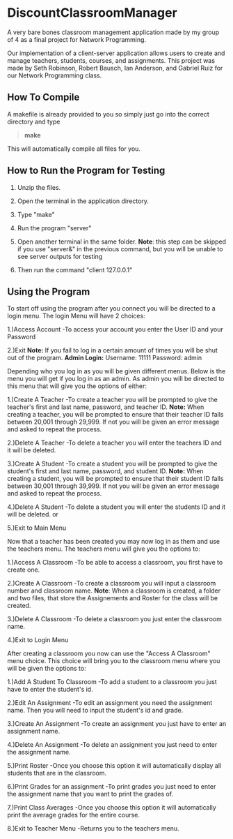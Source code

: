 # DiscountClassroomManager
A very bare bones classroom management application made by my group of 4 as a final project for Network Programming. 


Our implementation of a client-server application allows users to create and manage teachers, students, courses, and assignments. This project was made by Seth Robinson, Robert Bausch, Ian Anderson, and Gabriel Ruiz for our Network Programming class. 


## How To Compile

A makefile is already provided to you so simply just go into the correct directory and type
> ****make****

This will automatically compile all files for you.


## How to Run the Program for Testing

1. Unzip the files.

2. Open the terminal in the application directory.

3. Type "make"

4. Run the program "server"

5. Open another terminal in the same folder.
**Note**: this step can be skipped if you use "server&" in the previous command, but you will be unable to see server outputs for testing 

6. Then run the command "client 127.0.0.1"


## Using the Program

To start off using the program after you connect you will be directed to a login menu.
The login Menu will have 2 choices:

1.)Access Account
	-To access your account you enter the User ID and your Password

2.)Exit
**Note:** If you fail to log in a certain amount of times you will be shut out of the program.
**Admin Login:** Username: 11111 Password: admin

Depending who you log in as you will be given different menus.
Below is the menu you will get if you log in as an admin.
As admin you will be directed to this menu that will give you the options of either:

1.)Create A Teacher
	-To create a teacher you will be prompted to give the teacher's first and last name, password, and teacher ID.
**Note:** When creating a teacher, you will be prompted to ensure that their teacher ID falls between 20,001 through 29,999. If not you will be given an error message and asked to repeat the process.

2.)Delete A Teacher
	-To delete a teacher you will enter the teachers ID and it will be deleted.

3.)Create A Student
	-To create a student you will be prompted to give the student's first and last name, password, and student ID.
**Note:** When creating a student, you will be prompted to ensure that their student ID falls between 30,001 through 39,999. If not you will be given an error message and asked to repeat the process.

4.)Delete A Student
	-To delete a student you will enter the students ID and it will be deleted.
or

5.)Exit to Main Menu

Now that a teacher has been created you may now log in as them and use the teachers menu.
The teachers menu will give you the options to:

1.)Access A Classroom
	-To be able to access a classroom, you first have to create one. 

2.)Create A Classroom
	-To create a classroom you will input a classroom number and classroom name.
**Note**: When a classroom is created, a folder and two files, that store the Assignements and Roster for the class will be created. 

3.)Delete A Classroom
	-To delete a classroom you just enter the classroom name.

4.)Exit to Login Menu

After creating a classroom you now can use the  "Access A Classroom"  menu choice.
This choice will bring you to the classroom menu where you will be given the options to:

1.)Add A Student To Classroom
	-To add a student to a classroom you just have to enter the student's id.

2.)Edit An Assignment
	-To edit an assignment you need the assignment name. Then you will need to input the student's id and grade.

3.)Create An Assignment
	-To create an assignment you just have to enter an assignment name.

4.)Delete An Assignment
	-To delete an assignment you just need to enter the assignment name.

5.)Print Roster
	-Once you choose this option it will automatically display all students that are in the classroom.

6.)Print Grades for an assignment
	-To print grades you just need to enter the assignment name that you want to print the grades of.

7.)Print Class Averages
	-Once you choose this option it will automatically print the average grades for the entire course.

8.)Exit to Teacher Menu
	-Returns you to the teachers menu.

